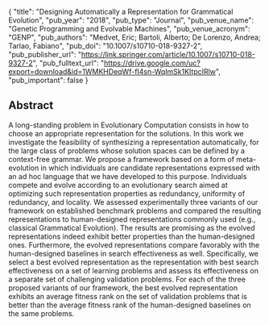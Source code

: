 {
  "title": "Designing Automatically a Representation for Grammatical Evolution",
  "pub_year": "2018",
  "pub_type": "Journal",
  "pub_venue_name": "Genetic Programming and Evolvable Machines",
  "pub_venue_acronym": "GENP",
  "pub_authors": "Medvet, Eric; Bartoli, Alberto; De Lorenzo, Andrea; Tarlao, Fabiano",
  "pub_doi": "10.1007/s10710-018-9327-2",
  "pub_publisher_url": "https://link.springer.com/article/10.1007/s10710-018-9327-2",
  "pub_fulltext_url": "https://drive.google.com/uc?export=download&id=1WMKHDeqWf-fI4sn-WqlmSk1KItpcIRlw",
  "pub_important": false
}

## Abstract
A long-standing problem in Evolutionary Computation consists in how to choose an appropriate representation for the solutions. In this work we investigate the feasibility of synthesizing a representation automatically, for the large class of problems whose solution spaces can be defined by a context-free grammar. We propose a framework based on a form of meta-evolution in which individuals are candidate representations expressed with an ad hoc language that we have developed to this purpose. Individuals compete and evolve according to an evolutionary search aimed at optimizing such representation properties as redundancy, uniformity of redundancy, and locality. We assessed experimentally three variants of our framework on established benchmark problems and compared the resulting representations to human-designed representations commonly used (e.g., classical Grammatical Evolution). The results are promising as the evolved representations indeed exhibit better properties than the human-designed ones. Furthermore, the evolved representations compare favorably with the human-designed baselines in search effectiveness as well. Specifically, we select a best evolved representation as the representation with best search effectiveness on a set of learning problems and assess its effectiveness on a separate set of challenging validation problems. For each of the three proposed variants of our framework, the best evolved representation exhibits an average fitness rank on the set of validation problems that is better than the average fitness rank of the human-designed baselines on the same problems.
